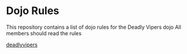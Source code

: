 Dojo Rules
==========

This repository contains a list of dojo rules for the Deadly Vipers dojo
All members should read the rules

[deadlyvipers](https://github.com/deadlyvipers)
